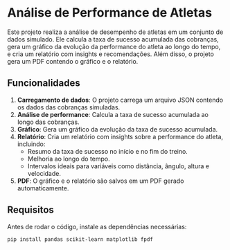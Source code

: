 # Análise de Performance de Atletas

Este projeto realiza a análise de desempenho de atletas em um conjunto de dados simulado. Ele calcula a taxa de sucesso acumulada das cobranças, gera um gráfico da evolução da performance do atleta ao longo do tempo, e cria um relatório com insights e recomendações. Além disso, o projeto gera um PDF contendo o gráfico e o relatório.

## Funcionalidades

1. **Carregamento de dados**: O projeto carrega um arquivo JSON contendo os dados das cobranças simuladas.
2. **Análise de performance**: Calcula a taxa de sucesso acumulada ao longo das cobranças.
3. **Gráfico**: Gera um gráfico da evolução da taxa de sucesso acumulada.
4. **Relatório**: Cria um relatório com insights sobre a performance do atleta, incluindo:
   - Resumo da taxa de sucesso no início e no fim do treino.
   - Melhoria ao longo do tempo.
   - Intervalos ideais para variáveis como distância, ângulo, altura e velocidade.
5. **PDF**: O gráfico e o relatório são salvos em um PDF gerado automaticamente.

## Requisitos

Antes de rodar o código, instale as dependências necessárias:

```bash
pip install pandas scikit-learn matplotlib fpdf
